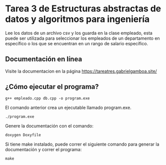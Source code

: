 # Tarea 3 de Estructuras abstractas de datos y algoritmos para ingeniería

Lee los datos de un archivo csv y los guarda en la clase empleado, esta puede ser utilizada para seleccionar los empleados de un departamento en específico o los que se encuentran en un rango de salario específico.

## Documentación en línea
Visite la documentacion en la página https://tareatres.gabrielgamboa.site/

## ¿Cómo ejecutar el programa?

```console 
g++ empleado.cpp db.cpp -o program.exe
```

El comando anterior crea un ejecutable llamado program.exe.

```console 
./program.exe
```

Genere la documentación con el comando:

```console 
doxygen Doxyfile
```

Si tiene make instalado, puede correr el siguiente comando para generar la documentación y correr el programa:

```console 
make
```
